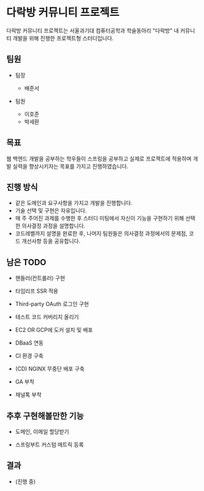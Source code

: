 # 다락방 커뮤니티 프로젝트

다락방 커뮤니티 프로젝트는 서울과기대 컴퓨터공학과 학술동아리 "다락방" 내 커뮤니티 개발을 위해 진행한 프로젝트형 스터디입니다.

## 팀원

- 팀장

  - 배준서

- 팀원
  - 이호준
  - 박세환

## 목표

웹 백엔드 개발을 공부하는 학우들이 스프링을 공부하고 실제로 프로젝트에 적용하며 개발 실력을 향상시키자는 목표를 가지고 진행하였습니다.

## 진행 방식

- 같은 도메인과 요구사항을 가지고 개발을 진행합니다.
- 기술 선택 및 구현은 자유입니다.
- 매 주 주어진 과제를 수행한 후 스터디 미팅에서 자신이 기능을 구현하기 위해 선택한 의사결정 과정을 설명합니다.
- 코드레벨까지 설명을 완료한 후, 나머지 팀원들은 의사결정 과정에서의 문제점, 코드 개선사항 등을 공유합니다.

## 남은 TODO

- 핸들러(컨트롤러) 구현

- 타임리프 SSR 적용

- Third-party OAuth 로그인 구현

- 테스트 코드 커버리지 올리기

- EC2 OR GCP에 도커 설치 및 배포

- DBaaS 연동

- CI 환경 구축

- (CD) NGINX 무중단 배포 구축

- GA 부착

- 채널톡 부착

## 추후 구현해볼만한 기능

- 도메인, 이메일 할당받기

- 스프링부트 커스텀 메트릭 등록

## 결과

- (진행 중)

